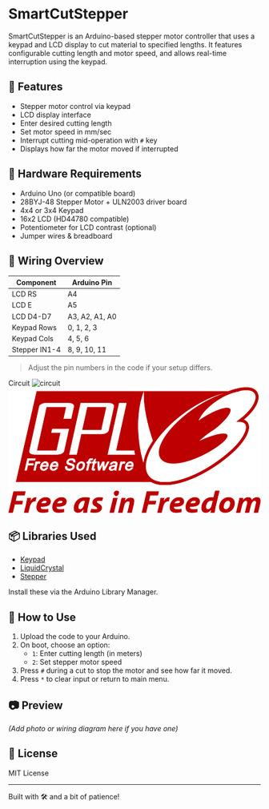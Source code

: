 # SmartCutStepper

SmartCutStepper is an Arduino-based stepper motor controller that uses a keypad and LCD display to cut material to specified lengths. It features configurable cutting length and motor speed, and allows real-time interruption using the keypad.

## 🚀 Features

- Stepper motor control via keypad
- LCD display interface
- Enter desired cutting length
- Set motor speed in mm/sec
- Interrupt cutting mid-operation with `#` key
- Displays how far the motor moved if interrupted

## 🧰 Hardware Requirements

- Arduino Uno (or compatible board)
- 28BYJ-48 Stepper Motor + ULN2003 driver board
- 4x4 or 3x4 Keypad
- 16x2 LCD (HD44780 compatible)
- Potentiometer for LCD contrast (optional)
- Jumper wires & breadboard

## 🔌 Wiring Overview

| Component     | Arduino Pin |
|---------------|-------------|
| LCD RS        | A4          |
| LCD E         | A5          |
| LCD D4-D7     | A3, A2, A1, A0 |
| Keypad Rows   | 0, 1, 2, 3  |
| Keypad Cols   | 4, 5, 6     |
| Stepper IN1-4 | 8, 9, 10, 11 |

> Adjust the pin numbers in the code if your setup differs.


Circuit
![circuit]([https://github.com/Natnael1alem/smartcut-arduino/blob/main/sensor.svg])
<img src="https://github.com/ArdeshirV/sample/blob/master/gplv3.svg" >

## 📦 Libraries Used

- [Keypad](https://www.arduino.cc/reference/en/libraries/keypad/)
- [LiquidCrystal](https://www.arduino.cc/en/Reference/LiquidCrystal)
- [Stepper](https://www.arduino.cc/en/Reference/Stepper)

Install these via the Arduino Library Manager.

## 📄 How to Use

1. Upload the code to your Arduino.
2. On boot, choose an option:
   - `1`: Enter cutting length (in meters)
   - `2`: Set stepper motor speed
3. Press `#` during a cut to stop the motor and see how far it moved.
4. Press `*` to clear input or return to main menu.

## 📷 Preview

*(Add photo or wiring diagram here if you have one)*

## 📜 License

MIT License

---

Built with 🛠️ and a bit of patience!
